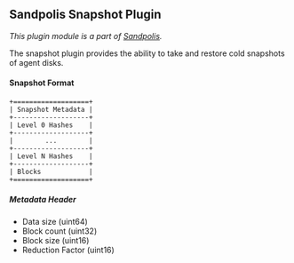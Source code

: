 ## Sandpolis Snapshot Plugin

_This plugin module is a part of
[Sandpolis](https://github.com/sandpolis/sandpolis)._

The snapshot plugin provides the ability to take and restore cold snapshots of
agent disks.

#### Snapshot Format

```
+===================+
| Snapshot Metadata |
+-------------------+
| Level 0 Hashes    |
+-------------------+
|        ...        |
+-------------------+
| Level N Hashes    |
+-------------------+
| Blocks            |
+===================+
```

##### Metadata Header

- Data size (uint64)
- Block count (uint32)
- Block size (uint16)
- Reduction Factor (uint16)
